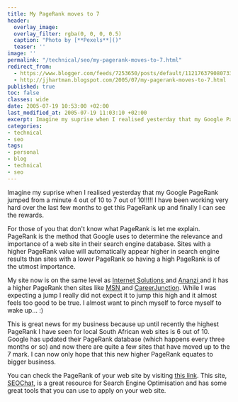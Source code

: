 ```yaml
---
title: My PageRank moves to 7
header:
  overlay_image: 
  overlay_filter: rgba(0, 0, 0, 0.5)
  caption: "Photo by [**Pexels**]()"
  teaser: ''
image: ''
permalink: "/technical/seo/my-pagerank-moves-to-7.html"
redirect_from:
  - https://www.blogger.com/feeds/7253650/posts/default/112176379080733964
  - http://jjhartman.blogspot.com/2005/07/my-pagerank-moves-to-7.html
published: true
toc: false
classes: wide
date: 2005-07-19 10:53:00 +02:00
last_modified_at: 2005-07-19 11:03:10 +02:00
excerpt: Imagine my suprise when I realised yesterday that my Google PageRank jumped from a minute 4 out of 10 to 7 out of 10!!!!! I have been working very hard over the last few months to get this PageRank up and finally I can see the rewards.
categories:
- technical
- seo
tags:
- personal
- blog
- technical
- seo
---
```

Imagine my suprise when I realised yesterday that my Google PageRank jumped from a minute 4 out of 10 to 7 out of 10!!!!! I have been working very hard over the last few months to get this PageRank up and finally I can see the rewards.

For those of you that don't know what PageRank is let me explain. PageRank is the method that Google uses to determine the relevance and importance of a web site in their search engine database. Sites with a higher PageRank value will automatically appear higher in search engine results than sites with a lower PageRank so having a high PageRank is of the utmost importance.

My site now is on the same level as <a href="http://www.is.co.za">Internet Solutions </a>and <a href="http://www.ananzi.co.za">Ananzi </a>and it has a higher PageRank then sites like <a href="http://www.msn.co.za">MSN </a>and <a href="http://www.careerjunction.co.za">CareerJunction</a>. While I was expecting a jump I really did not expect it to jump this high and it almost feels too good to be true. I almost want to pinch myself to force myself to wake up... :)

This is great news for my business because up until recently the highest PageRank I have seen for local South African web sites is 6 out of 10. Google has updated their PageRank database (which happens every three months or so) and now there are quite a few sites that have moved up to the 7 mark. I can now only hope that this new higher PageRank equates to bigger business.

You can check the PageRank of your web site by visiting <a href="http://www.seochat.com/seo-tools/pagerank-lookup/">this link</a>. This site, <a href="http://www.seochat.com/">SEOChat</a>, is a great resource for Search Engine Optimisation and has some great tools that you can use to apply on your web site.
